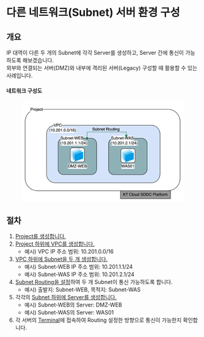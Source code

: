 # 다른 네트워크(Subnet) 서버 환경 구성

## 개요

IP 대역이 다른 두 개의 Subnet에 각각 Server를 생성하고, Server 간에 통신이 가능하도록 해보겠습니다.\
외부와 연결되는 서버(DMZ)와 내부에 격리된 서버(Legacy) 구성할 때 활용할 수 있는 사례입니다.

#### 네트워크 구성도

<figure><img src="../.gitbook/assets/image (102).png" alt=""><figcaption></figcaption></figure>



## 절차

1. [Project를 생성합니다.](../common/project.md#project-4)
2. [Project 하위에 VPC를 생성합니다.](../network/vpc.md#vpc-1)
   * 예시) VPC IP 주소 범위: 10.201.0.0/16
3. [VPC 하위에 Subnet을 두 개 생성합니다.](../network/subnet.md#subnet-1)
   * 예시) Subnet-WEB IP 주소 범위: 10.201.1.1/24
   * 예시) Subnet-WAS IP 주소 범위: 10.201.2.1/24&#x20;
4. [Subnet Routing을 설정](../network/subnet-routing.md#subnet-routing-1)하여 두 개 Subnet이 통신 가능하도록 합니다.
   * 예시) 출발지: Subnet-WEB, 목적지: Subnet-WAS
5. 각각의 [Subnet 하위에 Server를 생성합니다.](../compute/server.md#server-2)
   * 예시) Subnet-WEB의 Server: DMZ-WEB
   * 예시) Subnet-WAS의 Server: WAS01
6. 각 서버의 [Terminal](../compute/server.md#server-terminal)에 접속하여 Routing 설정한 방향으로 통신이 가능한지 확인합니다.

